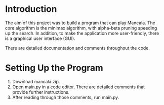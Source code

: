 # Introduction

The aim of this project was to build a program that can play Mancala. The core algorithm is the minimax algorithm, with alpha-beta pruning speeding up the search. In addition, to make the application more user-friendly, there is a graphical user interface (GUI).

There are detailed documentation and comments throughout the code.

# Setting Up the Program

1. Download mancala.zip.
2. Open main.py in a code editor. There are detailed comments that provide further instructions.
3. After reading through those comments, run main.py.

